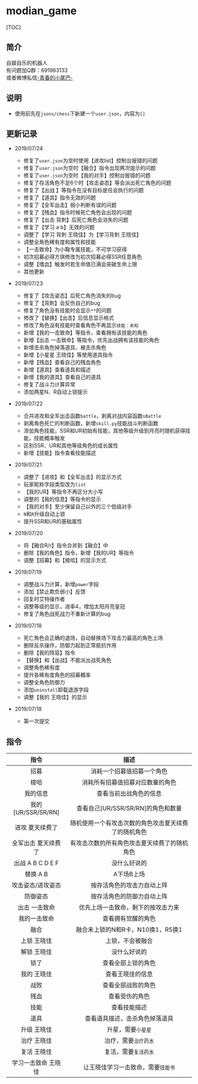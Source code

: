 # modian_game

[TOC]

## 简介
自娱自乐的机器人<br>
有问题加Q群：691963133<br>
或者微博私信[-青春的小尾巴-](https://weibo.com/amber0401)

## 说明
* 使用前先在`jsons/chess`下新建一个`user.json`，内容为`[]`

## 更新记录
* 2019/07/24
  * 修复了`user.json`为空时使用【进攻list】控制台报错的问题
  * 修复了`user.json`为空时【融合】指令出现两次提示的问题
  * 修复了`user.json`为空时【我的对手】控制台报错的问题
  * 修复了存活角色不足6个时【攻击姿态】等会派出死亡角色的问题
  * 修复了【出战 】等指令在没有目标是任会执行的问题
  * 修复了【道具】指令无效的问题
  * 修复了【全军出击】弱小判断有误的问题
  * 修复了【残血】指令时候死亡角色会出现的问题
  * 修复了【出击 背刺】后死亡角色会消失的问题
  * 修复了【学习 a b】无效的问题
  * 调整了【学习 背刺 王晓佳】为【学习背刺 王晓佳】
  * 调整全角色稀有度和属性和技能
  * 【一击致命】为小鞠专属技能，不可学习获得
  * 初次招募必得方琪修改为初次招募必得SSR任意角色
  * 调整【嗜血】触发时若生命值已满会突破生命上限
  * 其他更新

* 2019/07/23
  * 修复了【攻击姿态】后死亡角色消失的bug
  * 修复了【背刺】会反伤自己的bug
  * 修复了角色没有技能时会显示`**`的问题
  * 修改了【替换】【出击】后信息显示格式
  * 修改了角色没有技能时查看角色不再显示`技能：未知`
  * 新增【我的一击致命】等指令，查看拥有该技能的角色
  * 新增【出击 一击致命】等指令，优先出战拥有该技能的角色
  * 新增击杀角色掉落道具、被击杀角色
  * 新增【小星星 王晓佳】等使用道具指令
  * 新增【残血】查看自己的残血角色
  * 新增【道具】查看道具和描述
  * 新增【我的道具】查看自己的道具
  * 修复了战斗力计算异常
  * 添加两星N、R自动上锁提示

* 2019/07/22
  * 合并进攻和全军出击函数`battle`，剥离对战内容函数`sBattle`
  * 剥离角色死亡的判断函数，新增`skill.py`技能战斗判断函数
  * 添加角色技能，SSR和UR初始有技能，其他等级升级到月亮时随机获得技能，技能概率触发
  * 区别SSR、UR和其他等级角色的成长属性
  * 新增【技能】指令查看技能描述

* 2019/07/21
  * 调整了【进攻】和【全军出击】的显示方式
  * 玩家昵称字段类型改为`list`
  * 【我的UR】等指令不再区分大小写
  * 调整的【我的信息】等指令的显示
  * 【我的对手】至少保留自己以外的三个低级对手
  * `N`和`R`升级自动上锁
  * 提升SSR和UR的基础属性

* 2019/07/20
  * 将【融合R/r】指令合并到【融合】中
  * 删除【我的角色】指令，新增【我的UR】等指令
  * 调整【招募】和【梭哈】的显示方式

* 2019/07/19
  * 调整战斗力计算，新增`power`字段
  * 添加【禁止欺负弱小】反馈
  * 回复时艾特操作者
  * 调整等级的显示，进率4，增加太阳月亮皇冠
  * 修复了角色战死战力不重新计算的bug

* 2019/07/18
  * 死亡角色会正确的退场，自动替换场下攻击力最高的角色上场
  * 删除反杀操作，防御力起到正常抵抗作用
  * 删除【我的阵容】指令
  * 【替换】和【出战】不能派出战死角色
  * 调整角色稀有度
  * 提升各稀有度角色的招募概率
  * 调整全角色防御力
  * 添加`uninstall`卸载退游字段
  * 调整【我的 王晓佳】的显示

* 2019/07/18
  * 第一次提交

## 指令
指令 | 描述
:-:|:-:
招募 | 消耗一个招募值招募一个角色
梭哈 | 消耗所有招募值招募对应数量的角色
我的信息 | 查看当前出战角色的信息
我的[UR/SSR/SR/RN] | 查看自己[UR/SSR/SR/RN]的角色和数量
进攻 夏天续费了 | 随机使用一个有攻击次数的角色攻击夏天续费了的随机角色
全军出击 夏天续费了 | 有攻击次数的所有角色攻击夏天续费了的随机角色
出战 A B C D E F | 没什么好说的
替换 A B | A下场B上场
攻击姿态/进攻姿态 | 按存活角色的攻击力自动上阵
防御姿态 | 按存活角色的防御力自动上阵
出击 一击致命 | 优先上场一击致命，剩下的按攻击力来
我的一击致命 | 查看拥有觉醒的角色
融合 | 融合未上锁的N和R卡，N10换1，R5换1
上锁 王晓佳 | 上锁，不会被融合
解锁 王晓佳 | 没什么好说的
锁了 | 查看全部上锁的角色
我的 王晓佳 | 查看王晓佳的信息
战败 | 查看全部战败的角色
残血 | 查看受伤的角色
技能 | 查看技能描述
道具 | 查看道具描述，击杀角色掉落道具
升级 王晓佳 | 升星，需要`小星星`
治疗 王晓佳 | 治疗，需要`治疗药水`
复活 王晓佳 | 复活，需要`复活药水`
学习一击致命 王晓佳 | 让王晓佳学习一击致命，需要`技能书`